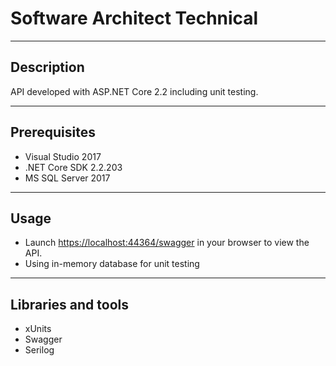 # Software Architect Technical

----
## Description
API developed with ASP.NET Core 2.2 including unit testing.

----
## Prerequisites
* Visual Studio 2017
* .NET Core SDK 2.2.203
* MS SQL Server 2017

----
## Usage
* Launch [https://localhost:44364/swagger](https://localhost:44364/swagger) in your browser to view the API.
* Using in-memory database for unit testing

----
## Libraries and tools
* xUnits
* Swagger
* Serilog

